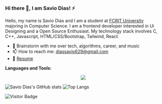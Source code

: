 ### Hi there 👋, I am Savio Dias! ⚡


Hello, my name is Savio Dias and I am a student at [FCRIT University](https://fcrit.ac.in/) majoring in Computer Science. I am a frontend developer interested in Ui Designing and a Open Source Enthusiast. My technology stack involves C, C++, Javascript, HTML/CSS/Bootstrap, Tailwind, React. 

<!-- - 🔭 I’m currently Contributing to asyncapi and layer5 -->
- 💬 Brainstorm with me over tech, algorithms, career, and music 
- 📫 How to reach me: diassavio629@gmail.com
- 📝 [Resume](https://drive.google.com/file/d/1pznoNsudbWWMpml0by3KZal1prRQ9bvy/view?usp=sharing)

**Languages and Tools:** 
<p align="center">
  <a href="https://skillicons.dev">
    <img src="https://skillicons.dev/icons?i=cpp,c,html,css,js,react,tailwind,nodejs,vscode,git,github,figma" />
  </a>
</p>


![Savio Dias's GitHub stats](https://github-readme-stats.vercel.app/api?username=Savio629&theme=tokyonight&show_icons=true)
![Top Langs](https://github-readme-stats.vercel.app/api/top-langs/?username=Savio629&hide_progress=true)

![Visitor Badge](https://visitor-badge.laobi.icu/badge?page_id=Savio629.Savio629)

